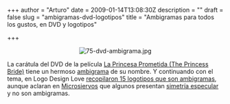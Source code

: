 +++
author = "Arturo"
date = 2009-01-14T13:08:30Z
description = ""
draft = false
slug = "ambigramas-dvd-logotipos"
title = "Ambigramas para todos los gustos, en DVD y logotipos"

+++

<p align="center"><img src="http://geeksan.com/wp-content/uploads/import/75-dvd-ambigrama.jpg" alt="75-dvd-ambigrama.jpg" /></p>

<p>La carátula del DVD de la película <a href="http://geek.cl/wp-content/uploads/2009/01/princess-bride-dvd-a.html">La Princesa Prometida (The Princess Bride)</a> tiene un hermoso <a href="http://geek.cl/wp-content/uploads/2009/01/Ambigrama">ambigrama</a> de su nombre. Y continuando con el tema, en Logo Design Love <a href="http://geek.cl/wp-content/uploads/2009/01/ambigram-logos">recopilaron 15 logotipos que son ambigramas</a>, aunque aclaran en <a href="http://geek.cl/wp-content/uploads/2009/01/logotipos-que-son-ambigramas.html">Microsiervos</a> que algunos presentan <a href="http://geek.cl/wp-content/uploads/2009/01/Simetr%C3%ADa_especular">simetría especular</a> y no son ambigramas.</p>